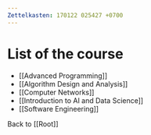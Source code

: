 ```yaml
---
Zettelkasten: 170122 025427 +0700
---
```

# List of the course
* [[Advanced Programming]]
* [[Algorithm Design and Analysis]]
* [[Computer Networks]]
* [[Introduction to AI and Data Science]]
* [[Software Engineering]]

Back to [[Root]]